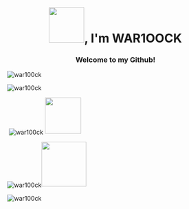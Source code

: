 <h1 align="center"><img src="https://i.pinimg.com/originals/43/ff/3d/43ff3de23a2e7f94e7cefd8fbe1604a2.gif" width="82">, I'm WAR1OOCK</h1>
<h3 align="center">Welcome to my Github!</h3>


<p align="left"> <img src="https://komarev.com/ghpvc/?username=war100ck&label=Profile%20views&color=0e75b6&style=flat" alt="war100ck" /> </p>


<p align="left"> <img src="https://github-profile-trophy.vercel.app/?username=war100ck&theme=onedark&margin-w=9&column=7&no-bg=true&no-frame=true" alt="war100ck" /> </p>

<p>&nbsp;<img align="center" src="https://github-readme-stats.vercel.app/api?username=war100ck&show_icons=true&locale=ru&theme=onedark&hide_border=true" alt="war100ck" />
  <img src="https://sophieswebsitehome.files.wordpress.com/2018/09/giphy.gif" height=84/></p>

<p><img align="center" src="https://github-readme-streak-stats.herokuapp.com/?user=war100ck&locale=ru&theme=onedark&hide_border=true" alt="war100ck" /><img src="https://s2.gifyu.com/images/qnkq6F1TM34jP537MOjyH3fy8ucJWPd6455JYMLd3nk-pmVnFsanYtKRCM0lfnsG2HUSComQPv0xJyu_tn8YTp0yzj5_sYypuZH_lt35S4IX2QdM.gif" height=104/></p>

<p><img align="left" src="https://github-readme-stats.vercel.app/api/top-langs?username=war100ck&locale=ru&show_icons=true&layout=compact&theme=onedark&hide_border=true" alt="war100ck" /></p>
